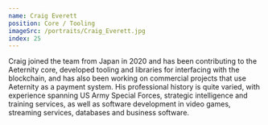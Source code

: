 ```yaml
---
name: Craig Everett
position: Core / Tooling
imageSrc: /portraits/Craig_Everett.jpg
index: 25
---
```


Craig joined the team from Japan in 2020 and has been contributing to the Aeternity core, developed
tooling and libraries for interfacing with the blockchain, and has also been working on commercial
projects that use Aeternity as a payment system. His professional history is quite varied, with
experience spanning US Army Special Forces, strategic intelligence and training services, as well as
software development in video games, streaming services, databases and business software.
